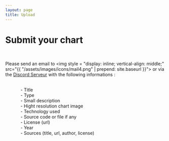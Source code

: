 ```yaml
---
layout: page
title: Upload
---
```


# Submit your chart

<br>


Please send an email to <img style = "display: inline;  vertical-align: middle;" src="{{ "/assets/images/icons/mail4.png" | prepend: site.baseurl }}"> or via the [Discord Serveur](https://discord.gg/MkyKZh8ANy) with the following informations :

<br>

<div style="margin-left : 3rem">
- Title<br>
- Type <br>
- Small description<br>
- Hight resolution chart image<br>
- Technology used<br>
- Source code or file if any<br>
- License (url)<br>
- Year<br>
- Sources (title, url, author, license)
</div>
